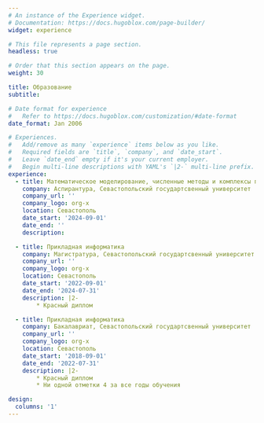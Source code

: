 ```yaml
---
# An instance of the Experience widget.
# Documentation: https://docs.hugoblox.com/page-builder/
widget: experience

# This file represents a page section.
headless: true

# Order that this section appears on the page.
weight: 30

title: Образование
subtitle:

# Date format for experience
#   Refer to https://docs.hugoblox.com/customization/#date-format
date_format: Jan 2006

# Experiences.
#   Add/remove as many `experience` items below as you like.
#   Required fields are `title`, `company`, and `date_start`.
#   Leave `date_end` empty if it's your current employer.
#   Begin multi-line descriptions with YAML's `|2-` multi-line prefix.
experience:
  - title: Математическое моделирование, численные методы и комплексы программ
    company: Аспирантура, Севастопольский государтсвенный университет
    company_url: ''
    company_logo: org-x
    location: Севастополь
    date_start: '2024-09-01'
    date_end: ''
    description:

  - title: Прикладная информатика
    company: Магистратура, Севастопольский государтсвенный университет
    company_url: ''
    company_logo: org-x
    location: Севастополь
    date_start: '2022-09-01'
    date_end: '2024-07-31'
    description: |2-
        * Красный диплом

  - title: Прикладная информатика
    company: Бакалавриат, Севастопольский государтсвенный университет
    company_url: ''
    company_logo: org-x
    location: Севастополь
    date_start: '2018-09-01'
    date_end: '2022-07-31'
    description: |2-
        * Красный диплом
        * Ни одной отметки 4 за все годы обучения

design:
  columns: '1'
---
```


